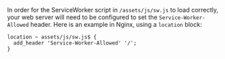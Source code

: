 

In order for the ServiceWorker script in `/assets/js/sw.js` to load correctly, your web server will
need to be configured to set the `Service-Worker-Allowed` header. Here is an example in Nginx, using
a `location` block:

    location ~ assets/js/sw.js$ {
      add_header 'Service-Worker-Allowed' '/';
    }
